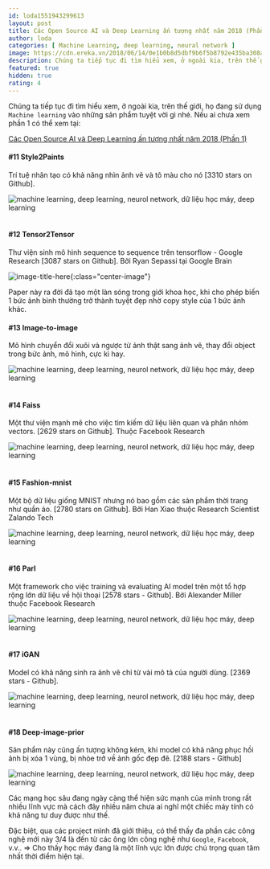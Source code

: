 ```yaml
---
id: loda1551943299613
layout: post
title: Các Open Source AI và Deep Learning ấn tượng nhất năm 2018 (Phần 2)
author: loda
categories: [ Machine Learning, deep learning, neural network ]
image: https://cdn.ereka.vn/2018/06/14/0e1b0b8d5dbf9b6f5b8792e435ba308a.png
description: Chúng ta tiếp tục đi tìm hiểu xem, ở ngoài kia, trên thế giới, họ đang sử dụng Machine learning vào những sản phẩm tuyệt vời gì.
featured: true
hidden: true
rating: 4
---
```


Chúng ta tiếp tục đi tìm hiểu xem, ở ngoài kia, trên thế giới, họ đang sử dụng `Machine learning` vào những sản phẩm tuyệt vời gì nhé. Nếu ai chưa xem phần 1 có thể xem tại:

[Các Open Source AI và Deep Learning ấn tượng nhất năm 2018 (Phần 1)](https://loda.me/cac-open-source-ai-va-deep-learning-an-tuong-nhat-nam-2018-phan-1/)

#### #11 Style2Paints

Trí tuệ nhân tạo có khả năng nhìn ảnh vẽ và tô màu cho nó [3310 stars on Github].

<div class="wrapper-center">
    <img src="https://cdn.ereka.vn/2018/06/14/0e1b0b8d5dbf9b6f5b8792e435ba308a.png"
    alt="machine learning, deep learning, neurol network, dữ liệu học máy, deep learning"/>
</div><br>

#### #12 Tensor2Tensor

Thư viện sinh mô hình sequence to sequence trên tensorflow - Google Research [3087 stars on Github]. Bởi Ryan Sepassi tại Google Brain

![image-title-here](https://cdn.ereka.vn/2018/06/14/896f58eb0878039f84e627889dca685b.jpg?w=600){:class="center-image"}

Paper này ra đời đã tạo một làn sóng trong giới khoa học, khi cho phép biến 1 bức ảnh bình thường trở thành tuyệt đẹp nhờ copy style của 1 bức ảnh khác.

#### #13 Image-to-image

Mô hình chuyển đổi xuôi và ngược từ ảnh thật sang ảnh vẽ, thay đổi object trong bức ảnh, mô hình, cực kì hay.

<div class="wrapper-center">
    <img src="https://cdn.ereka.vn/2018/06/14/e2bb0d057aa8a0e1cf26cc90625d3c1d.jpg"
    alt="machine learning, deep learning, neurol network, dữ liệu học máy, deep learning"/>
</div><br>

#### #14 Faiss

Một thư viện mạnh mẽ cho việc tìm kiếm dữ liệu liên quan và phân nhóm vectors. [2629 stars on Github]. Thuộc Facebook Research

<div class="wrapper-center">
    <img src="https://cdn.ereka.vn/2018/06/14/d53fdeef9d869591974653ea6e6df19e.png?w=600"
    alt="machine learning, deep learning, neurol network, dữ liệu học máy, deep learning"/>
</div><br>

#### #15 Fashion-mnist

Một bộ dữ liệu giống MNIST nhưng nó bao gồm các sản phẩm thời trang như quần áo. [2780 stars on Github]. Bởi Han Xiao thuộc Research Scientist Zalando Tech

<div class="wrapper-center">
    <img src="https://cdn.ereka.vn/2018/06/14/b876dffb39c93293baa2fea76f9699d9.jpg?w=600"
    alt="machine learning, deep learning, neurol network, dữ liệu học máy, deep learning"/>
</div><br>

#### #16 Parl

Một framework cho việc training và evaluating AI model trên một tổ hợp rộng lớn dữ liệu về hội thoại [2578 stars - Github]. Bởi Alexander Miller thuộc Facebook Research

<div class="wrapper-center">
    <img src="https://cdn.ereka.vn/2018/06/14/be1c1be6fd735f2fc4c32c10ab993710.png"
    alt="machine learning, deep learning, neurol network, dữ liệu học máy, deep learning"/>
</div><br>

#### #17 iGAN

Model có khả năng sinh ra ảnh vẽ chỉ từ vài mô tả của người dùng. [2369 stars - Github].

<div class="wrapper-center">
    <img src="https://cdn.ereka.vn/2018/06/14/be0b0cfcddbc66ec94f03641a2069555.png"
    alt="machine learning, deep learning, neurol network, dữ liệu học máy, deep learning"/>
</div><br>

#### #18 Deep-image-prior

Sản phẩm này cũng ấn tượng không kém, khi model có khả năng phục hồi ảnh bị xóa 1 vùng, bị nhòe trở về ảnh gốc đẹp đẽ. [2188 stars - Github]

<div class="wrapper-center">
    <img src="https://cdn.ereka.vn/2018/06/14/249b704475def9b9dcf03dfbb3fa9f01.png"
    alt="machine learning, deep learning, neurol network, dữ liệu học máy, deep learning"/>
</div>

Các mạng học sâu đang ngày càng thể hiện sức mạnh của mình trong rất nhiều lĩnh vực mà cách đây nhiều năm chưa ai nghĩ một chiếc máy tính có khả năng tư duy được như thế.

Đặc biệt, qua các project mình đã giới thiệu, có thể thấy đa phần các công nghệ mới này 3/4 là đến từ các ông lớn công nghệ như `Google`, `Facebook`, v.v.. => Cho thấy học máy đang là một lĩnh vực lớn được chú trọng quan tâm nhất thời điểm hiện tại.